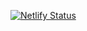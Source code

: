 [![Netlify Status](https://api.netlify.com/api/v1/badges/799ebf71-8823-4f4a-947a-0bc53a052e13/deploy-status)](https://app.netlify.com/sites/syafiq-dev/deploys)

